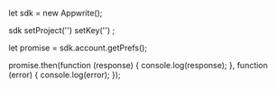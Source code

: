 let sdk = new Appwrite();

sdk
    setProject('')
    setKey('')
;

let promise = sdk.account.getPrefs();

promise.then(function (response) {
    console.log(response);
}, function (error) {
    console.log(error);
});